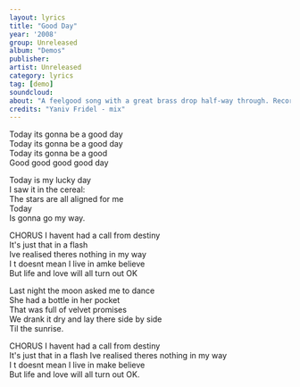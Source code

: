 ```yaml
---
layout: lyrics
title: "Good Day"
year: '2008'
group: Unreleased
album: "Demos"
publisher: 
artist: Unreleased
category: lyrics
tag: [demo]
soundcloud: 
about: "A feelgood song with a great brass drop half-way through. Recorded in Banja Luka, Bosnia and Herzegovina, Jan 2008, and polished in the studio in 2009."
credits: "Yaniv Fridel - mix"
---
```


Today its gonna be a good day  
Today its gonna be a good day  
Today its gonna be a good  
Good good good good day  

Today is my lucky day    
I saw it in the cereal:  
The stars are all aligned for me  
Today  
Is gonna go my way.  

CHORUS
I havent had a call from destiny  
It's just that in a flash  
Ive realised theres nothing in my way  
I t doesnt mean I live in amke believe  
But life and love will all turn out OK  

Last night the moon asked me to dance  
She had a bottle in her pocket  
That was full of velvet promises  
We drank it dry and lay there side by side  
Til the sunrise.  

CHORUS
I havent had a call from destiny  
It's just that in a flash
Ive realised theres nothing in my way  
I t doesnt mean I live in make believe  
But life and love will all turn out OK.  
